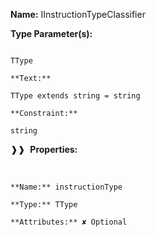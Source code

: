 **Name:** IInstructionTypeClassifier

**Type Parameter(s):**

```**Name:**

TType

**Text:**

TType extends string = string

**Constraint:**

string

```

❱❱&nbsp;&nbsp;**Properties:**

&nbsp;&nbsp;&nbsp;&nbsp;&nbsp;
```
**Name:** instructionType

**Type:** TType

**Attributes:** ✘ Optional

```

